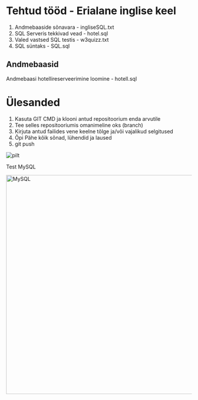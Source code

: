 # Tehtud tööd - Erialane inglise keel 

1. Andmebaaside sõnavara - ingliseSQL.txt
2. SQL Serveris tekkivad vead - hotel.sql
3. Valed vastsed SQL testis - w3quizz.txt
4. SQL süntaks - SQL.sql

## Andmebaasid

Andmebaasi hotellireserveerimine loomine - hotell.sql










# Ülesanded

1. Kasuta GIT CMD ja klooni antud repositoorium enda arvutile
2. Tee selles repositooriumis omanimeline oks (branch)
3. Kirjuta antud failides vene keelne tõlge ja/või vajalikud selgitused
4. Õpi Pähe kõik sõnad, lühendid ja laused
5. git push

![pilt](https://github.com/IrinaMerkulova/TARpv23ab/assets/154507353/01cafa4f-5136-4e2f-9484-e3ecb2f3b3f6)

Test MySQL

<img width="595" alt="MySQL" src="https://github.com/IrinaMerkulova/TARpv23ab/assets/154507353/031e5f17-d01f-4050-b902-fdab6f8979ea">
